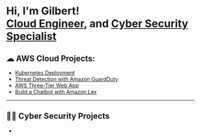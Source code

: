 <h1>Hi, I'm Gilbert! <br/> <a href="https://www.linkedin.com/in/gilbertemodi/">Cloud Engineer</a>, and <a href="https://github.com/gilbertemodi">Cyber Security Specialist</a> </h1>

<h2>☁ AWS Cloud Projects:</h2>


  - [Kubernetes Deployment](https://github.com/GilbertEmodi/Kubernetes)
  - [Threat Detection with Amazon GuardDuty](https://github.com/GilbertEmodi/Threat-Detection-with-GuardDuty/tree/main)
  - [AWS Three-Tier Web App](https://github.com/GilbertEmodi/AWS-ThreeTier-Web-App)
  - [Build a Chatbot with Amazon Lex](https://github.com/GilbertEmodi/Build-a-Chatbot-with-Amazon-Lex/tree/main)
---





<h2>👨‍💻 Cyber Security Projects</h2>



  - []()
